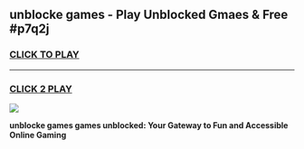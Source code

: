 
## unblocke games - Play Unblocked Gmaes & Free #p7q2j
<h3>
<a href="https://news.freeplayer.one?title=unblocke_games&ref=03M">CLICK TO PLAY</a></h3>
<hr>

<h3>
<a href="https://news.freeplayer.one?title=unblocke_games&ref=03M">CLICK 2 PLAY</a>
  
</h3>

<a href="https://news.freeplayer.one?title=unblocke_games&ref=03M"><img src="https://clearcache.store/games.png"></a>


**unblocke games games unblocked: Your Gateway to Fun and Accessible Online Gaming**
